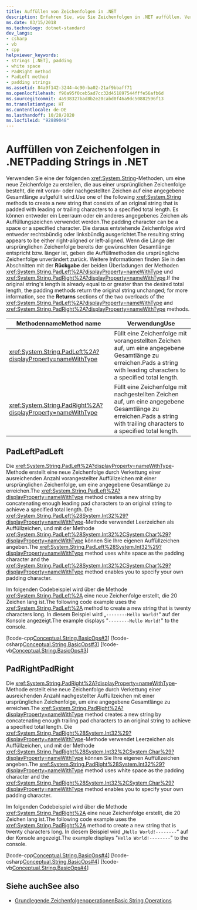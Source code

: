 ```yaml
---
title: Auffüllen von Zeichenfolgen in .NET
description: Erfahren Sie, wie Sie Zeichenfolgen in .NET auffüllen. Verwenden Sie die Methoden String.PadLeft und String.PadRight, um vorangestellte oder nachgestellte Zeichen zu ergänzen, sodass eine bestimmte Gesamtlänge erreicht wird.
ms.date: 03/15/2018
ms.technology: dotnet-standard
dev_langs:
- csharp
- vb
- cpp
helpviewer_keywords:
- strings [.NET], padding
- white space
- PadRight method
- PadLeft method
- padding strings
ms.assetid: 84a9f142-3244-4c90-ba02-21af9bbaff71
ms.openlocfilehash: f90a95f0ceb5ad7cc32d451897544fffe56afb6d
ms.sourcegitcommit: 4a938327bad8b2e20cabd0f46a9dc50882596f13
ms.translationtype: HT
ms.contentlocale: de-DE
ms.lasthandoff: 10/28/2020
ms.locfileid: "92889048"
---
```

# <a name="padding-strings-in-net"></a><span data-ttu-id="214f1-104">Auffüllen von Zeichenfolgen in .NET</span><span class="sxs-lookup"><span data-stu-id="214f1-104">Padding Strings in .NET</span></span>

<span data-ttu-id="214f1-105">Verwenden Sie eine der folgenden <xref:System.String>-Methoden, um eine neue Zeichenfolge zu erstellen, die aus einer ursprünglichen Zeichenfolge besteht, die mit voran- oder nachgestellten Zeichen auf eine angegebene Gesamtlänge aufgefüllt wird.</span><span class="sxs-lookup"><span data-stu-id="214f1-105">Use one of the following <xref:System.String> methods to create a new string that consists of an original string that is padded with leading or trailing characters to a specified total length.</span></span> <span data-ttu-id="214f1-106">Es können entweder ein Leerraum oder ein anderes angegebenes Zeichen als Auffüllungszeichen verwendet werden.</span><span class="sxs-lookup"><span data-stu-id="214f1-106">The padding character can be a space or a specified character.</span></span> <span data-ttu-id="214f1-107">Die daraus entstehende Zeichenfolge wird entweder rechtsbündig oder linksbündig ausgerichtet.</span><span class="sxs-lookup"><span data-stu-id="214f1-107">The resulting string appears to be either right-aligned or left-aligned.</span></span> <span data-ttu-id="214f1-108">Wenn die Länge der ursprünglichen Zeichenfolge bereits der gewünschten Gesamtlänge entspricht bzw. länger ist, geben die Auffüllmethoden die ursprüngliche Zeichenfolge unverändert zurück. Weitere Informationen finden Sie in den Abschnitten mit der **Rückgabe** der beiden Überladungen der Methoden <xref:System.String.PadLeft%2A?displayProperty=nameWithType> und <xref:System.String.PadRight%2A?displayProperty=nameWithType>.</span><span class="sxs-lookup"><span data-stu-id="214f1-108">If the original string's length is already equal to or greater than the desired total length, the padding methods return the original string unchanged; for more information, see the **Returns** sections of the two overloads of the <xref:System.String.PadLeft%2A?displayProperty=nameWithType> and <xref:System.String.PadRight%2A?displayProperty=nameWithType> methods.</span></span>
  
|<span data-ttu-id="214f1-109">Methodenname</span><span class="sxs-lookup"><span data-stu-id="214f1-109">Method name</span></span>|<span data-ttu-id="214f1-110">Verwendung</span><span class="sxs-lookup"><span data-stu-id="214f1-110">Use</span></span>|  
|-----------------|---------|  
|<xref:System.String.PadLeft%2A?displayProperty=nameWithType>|<span data-ttu-id="214f1-111">Füllt eine Zeichenfolge mit vorangestellten Zeichen auf, um eine angegebene Gesamtlänge zu erreichen.</span><span class="sxs-lookup"><span data-stu-id="214f1-111">Pads a string with leading characters to a specified total length.</span></span>|  
|<xref:System.String.PadRight%2A?displayProperty=nameWithType>|<span data-ttu-id="214f1-112">Füllt eine Zeichenfolge mit nachgestellten Zeichen auf, um eine angegebene Gesamtlänge zu erreichen.</span><span class="sxs-lookup"><span data-stu-id="214f1-112">Pads a string with trailing characters to a specified total length.</span></span>|  
  
## <a name="padleft"></a><span data-ttu-id="214f1-113">PadLeft</span><span class="sxs-lookup"><span data-stu-id="214f1-113">PadLeft</span></span>  
 <span data-ttu-id="214f1-114">Die <xref:System.String.PadLeft%2A?displayProperty=nameWithType>-Methode erstellt eine neue Zeichenfolge durch Verkettung einer ausreichenden Anzahl vorangestellter Auffüllzeichen mit einer ursprünglichen Zeichenfolge, um eine angegebene Gesamtlänge zu erreichen.</span><span class="sxs-lookup"><span data-stu-id="214f1-114">The <xref:System.String.PadLeft%2A?displayProperty=nameWithType> method creates a new string by concatenating enough leading pad characters to an original string to achieve a specified total length.</span></span> <span data-ttu-id="214f1-115">Die <xref:System.String.PadLeft%28System.Int32%29?displayProperty=nameWithType>-Methode verwendet Leerzeichen als Auffüllzeichen, und mit der Methode <xref:System.String.PadLeft%28System.Int32%2CSystem.Char%29?displayProperty=nameWithType> können Sie Ihre eigenen Auffüllzeichen angeben.</span><span class="sxs-lookup"><span data-stu-id="214f1-115">The <xref:System.String.PadLeft%28System.Int32%29?displayProperty=nameWithType> method uses white space as the padding character and the <xref:System.String.PadLeft%28System.Int32%2CSystem.Char%29?displayProperty=nameWithType> method enables you to specify your own padding character.</span></span>  
  
 <span data-ttu-id="214f1-116">Im folgenden Codebeispiel wird über die Methode <xref:System.String.PadLeft%2A> eine neue Zeichenfolge erstellt, die 20 Zeichen lang ist.</span><span class="sxs-lookup"><span data-stu-id="214f1-116">The following code example uses the <xref:System.String.PadLeft%2A> method to create a new string that is twenty characters long.</span></span> <span data-ttu-id="214f1-117">In diesem Beispiel wird „`--------Hello World!`“ auf der Konsole angezeigt.</span><span class="sxs-lookup"><span data-stu-id="214f1-117">The example displays "`--------Hello World!`" to the console.</span></span>  
  
 [!code-cpp[Conceptual.String.BasicOps#3](../../../samples/snippets/cpp/VS_Snippets_CLR/conceptual.string.basicops/cpp/padding.cpp#3)]
 [!code-csharp[Conceptual.String.BasicOps#3](../../../samples/snippets/csharp/VS_Snippets_CLR/conceptual.string.basicops/cs/padding.cs#3)]
 [!code-vb[Conceptual.String.BasicOps#3](../../../samples/snippets/visualbasic/VS_Snippets_CLR/conceptual.string.basicops/vb/padding.vb#3)]  
  
## <a name="padright"></a><span data-ttu-id="214f1-118">PadRight</span><span class="sxs-lookup"><span data-stu-id="214f1-118">PadRight</span></span>  
 <span data-ttu-id="214f1-119">Die <xref:System.String.PadRight%2A?displayProperty=nameWithType>-Methode erstellt eine neue Zeichenfolge durch Verkettung einer ausreichenden Anzahl nachgestellter Auffüllzeichen mit einer ursprünglichen Zeichenfolge, um eine angegebene Gesamtlänge zu erreichen.</span><span class="sxs-lookup"><span data-stu-id="214f1-119">The <xref:System.String.PadRight%2A?displayProperty=nameWithType> method creates a new string by concatenating enough trailing pad characters to an original string to achieve a specified total length.</span></span> <span data-ttu-id="214f1-120">Die <xref:System.String.PadRight%28System.Int32%29?displayProperty=nameWithType>-Methode verwendet Leerzeichen als Auffüllzeichen, und mit der Methode <xref:System.String.PadRight%28System.Int32%2CSystem.Char%29?displayProperty=nameWithType> können Sie Ihre eigenen Auffüllzeichen angeben.</span><span class="sxs-lookup"><span data-stu-id="214f1-120">The <xref:System.String.PadRight%28System.Int32%29?displayProperty=nameWithType> method uses white space as the padding character and the <xref:System.String.PadRight%28System.Int32%2CSystem.Char%29?displayProperty=nameWithType> method enables you to specify your own padding character.</span></span>  
  
 <span data-ttu-id="214f1-121">Im folgenden Codebeispiel wird über die Methode <xref:System.String.PadRight%2A> eine neue Zeichenfolge erstellt, die 20 Zeichen lang ist.</span><span class="sxs-lookup"><span data-stu-id="214f1-121">The following code example uses the <xref:System.String.PadRight%2A> method to create a new string that is twenty characters long.</span></span> <span data-ttu-id="214f1-122">In diesem Beispiel wird „`Hello World!--------`“ auf der Konsole angezeigt.</span><span class="sxs-lookup"><span data-stu-id="214f1-122">The example displays "`Hello World!--------`" to the console.</span></span>  
  
 [!code-cpp[Conceptual.String.BasicOps#4](../../../samples/snippets/cpp/VS_Snippets_CLR/conceptual.string.basicops/cpp/padding.cpp#4)]
 [!code-csharp[Conceptual.String.BasicOps#4](../../../samples/snippets/csharp/VS_Snippets_CLR/conceptual.string.basicops/cs/padding.cs#4)]
 [!code-vb[Conceptual.String.BasicOps#4](../../../samples/snippets/visualbasic/VS_Snippets_CLR/conceptual.string.basicops/vb/padding.vb#4)]  
  
## <a name="see-also"></a><span data-ttu-id="214f1-123">Siehe auch</span><span class="sxs-lookup"><span data-stu-id="214f1-123">See also</span></span>

- [<span data-ttu-id="214f1-124">Grundlegende Zeichenfolgenoperationen</span><span class="sxs-lookup"><span data-stu-id="214f1-124">Basic String Operations</span></span>](basic-string-operations.md)
